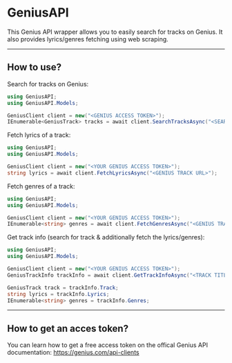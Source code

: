 # GeniusAPI
This Genius API wrapper allows you to easily search for tracks on Genius. It also provides lyrics/genres fetching using web scraping.

---

## How to use?
Search for tracks on Genius:
```cs
using GeniusAPI;
using GeniusAPI.Models;

GeniusClient client = new("<GENIUS ACCESS TOKEN>");
IEnumerable<GeniusTrack> tracks = await client.SearchTracksAsync("<SEARCH QUERRY>");
```

Fetch lyrics of a track:
```cs
using GeniusAPI;
using GeniusAPI.Models;

GeniusClient client = new("<YOUR GENIUS ACCESS TOKEN>");
string lyrics = await client.FetchLyricsAsync("<GENIUS TRACK URL>");
```

Fetch genres of a track:
```cs
using GeniusAPI;
using GeniusAPI.Models;

GeniusClient client = new("<YOUR GENIUS ACCESS TOKEN>");
IEnumerable<string> genres = await client.FetchGenresAsync("<GENIUS TRACK URL>");
```

Get track info (search for track & additionally fetch the lyrics/genres):
```cs
using GeniusAPI;
using GeniusAPI.Models;

GeniusClient client = new("<YOUR GENIUS ACCESS TOKEN>");
GeniusTrackInfo trackInfo = await client.GetTrackInfoAsync("<TRACK TITLE>", "<TRACK ARTIST>");

GeniusTrack track = trackInfo.Track;
string lyrics = trackInfo.Lyrics;
IEnumerable<string> genres = trackInfo.Genres;
```

---

## How to get an acces token?
You can learn how to get a free access token on the offical Genius API documentation: https://genius.com/api-clients
